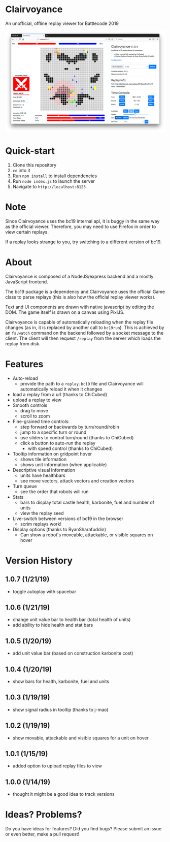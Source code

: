 # Clairvoyance

An unofficial, offline replay viewer for Battlecode 2019

![](view.png)

# Quick-start

1. Clone this repository
2. `cd` into it
3. Run `npm install` to install dependencies
4. Run `node index.js` to launch the server
5. Navigate to `http://localhost:8123`

# Note

Since Clairvoyance uses the bc19 internal api, it is buggy in the same way as the official viewer. Therefore, you may need to use Firefox in order to view certain replays.

If a replay looks strange to you, try switching to a different version of bc19.

# About

Clairvoyance is composed of a NodeJS/express backend and a mostly JavaScript frontend.

The bc19 package is a dependency and Clairvoyance uses the official Game class to parse replays (this is also how the official replay viewer works).

Text and UI components are drawn with native javascript by editing the DOM. The game itself is drawn on a canvas using PixiJS.

Clairvoyance is capable of automatically reloading when the replay file changes (as in, it is replaced by another call to `bc19run`). This is achieved by an `fs.watch` command on the backend followed by a socket message to the client. The client will then request `/replay` from the server which loads the replay from disk.

# Features

* Auto-reload
    * provide the path to a `replay.bc19` file and Clairvoyance will automatically reload it when it changes
* load a replay from a url (thanks to ChiCubed)
* upload a replay to view
* Smooth controls
    * drag to move
    * scroll to zoom
* Fine-grained time controls:
    * step forward or backwards by turn/round/robin
    * jump to a specific turn or round
    * use sliders to control turn/round (thanks to ChiCubed)
    * click a button to auto-run the replay
        * with speed control (thanks to ChiCubed)
* Tooltip information on gridpoint hover
    * shows tile information
    * shows unit information (when applicable)
* Descriptive visual information
    * units have healthbars
    * see move vectors, attack vectors and creation vectors
* Turn queue
    * see the order that robots will run
* Stats
    * bars to display total castle health, karbonite, fuel and number of units
    * view the replay seed
* Live-switch between versions of bc19 in the browser
    * scrim replays work!
* Display options (thanks to RyanSharafuddin)
    * Can show a robot's moveable, attackable, or visible squares on hover

# Version History

## 1.0.7 (1/21/19)
* toggle autoplay with spacebar

## 1.0.6 (1/21/19)
* change unit value bar to health bar (total health of units)
* add ability to hide health and stat bars

## 1.0.5 (1/20/19)
* add unit value bar (based on construction karbonite cost)

## 1.0.4 (1/20/19)
* show bars for health, karbonite, fuel and units

## 1.0.3 (1/19/19)
* show signal radius in tooltip (thanks to j-mao)

## 1.0.2 (1/19/19)
* show movable, attackable and visible squares for a unit on hover

## 1.0.1 (1/15/19)
* added option to upload replay files to view

## 1.0.0 (1/14/19)
* thought it might be a good idea to track versions

# Ideas? Problems?

Do you have ideas for features? Did you find bugs? Please submit an issue or even better, make a pull request!

